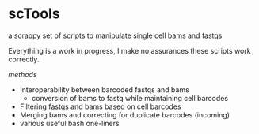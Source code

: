 # scTools
a scrappy set of scripts to manipulate single cell bams and fastqs



Everything is a work in progress, I make no assurances these scripts work correctly.

*methods*
- Interoperability between barcoded fastqs and bams
  - conversion of bams to fastq while maintaining cell barcodes
- Filtering fastqs and bams based on cell barcodes
- Merging bams and correcting for duplicate barcodes (incoming)
- various useful bash one-liners
